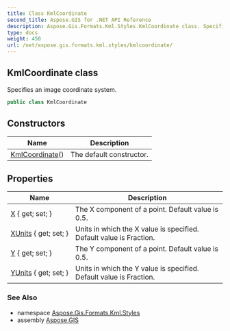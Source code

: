 ```yaml
---
title: Class KmlCoordinate
second_title: Aspose.GIS for .NET API Reference
description: Aspose.Gis.Formats.Kml.Styles.KmlCoordinate class. Specifies an image coordinate system.
type: docs
weight: 450
url: /net/aspose.gis.formats.kml.styles/kmlcoordinate/
---
```

## KmlCoordinate class

Specifies an image coordinate system.

```csharp
public class KmlCoordinate
```

## Constructors

| Name | Description |
| --- | --- |
| [KmlCoordinate](kmlcoordinate/)() | The default constructor. |

## Properties

| Name | Description |
| --- | --- |
| [X](../../aspose.gis.formats.kml.styles/kmlcoordinate/x/) { get; set; } | The X component of a point. Default value is 0.5. |
| [XUnits](../../aspose.gis.formats.kml.styles/kmlcoordinate/xunits/) { get; set; } | Units in which the X value is specified. Default value is Fraction. |
| [Y](../../aspose.gis.formats.kml.styles/kmlcoordinate/y/) { get; set; } | The Y component of a point. Default value is 0.5. |
| [YUnits](../../aspose.gis.formats.kml.styles/kmlcoordinate/yunits/) { get; set; } | Units in which the Y value is specified. Default value is Fraction. |

### See Also

* namespace [Aspose.Gis.Formats.Kml.Styles](../../aspose.gis.formats.kml.styles/)
* assembly [Aspose.GIS](../../)


